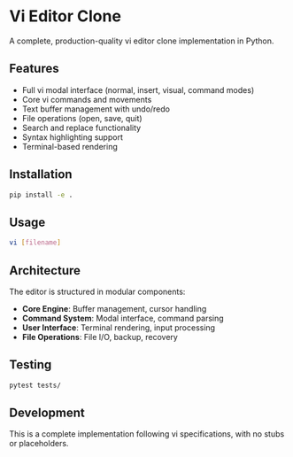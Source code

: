 # Vi Editor Clone

A complete, production-quality vi editor clone implementation in Python.

## Features

- Full vi modal interface (normal, insert, visual, command modes)
- Core vi commands and movements
- Text buffer management with undo/redo
- File operations (open, save, quit)
- Search and replace functionality
- Syntax highlighting support
- Terminal-based rendering

## Installation

```bash
pip install -e .
```

## Usage

```bash
vi [filename]
```

## Architecture

The editor is structured in modular components:

- **Core Engine**: Buffer management, cursor handling
- **Command System**: Modal interface, command parsing
- **User Interface**: Terminal rendering, input processing
- **File Operations**: File I/O, backup, recovery

## Testing

```bash
pytest tests/
```

## Development

This is a complete implementation following vi specifications, with no stubs or placeholders.